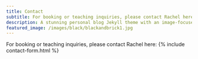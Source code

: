 ```yaml
---
title: Contact
subtitle: For booking or teaching inquiries, please contact Rachel here
description: A stunning personal blog Jekyll theme with an image-focused design.
featured_image: /images/black/blackandbrick1.jpg
---
```

For booking or teaching inquiries, please contact Rachel here: 
{% include contact-form.html %}

